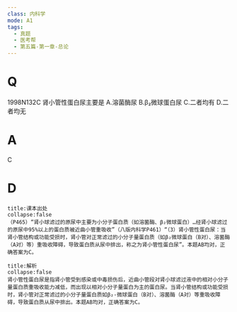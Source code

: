 ```yaml
---
class: 内科学
mode: A1
tags:
  - 真题
  - 医考帮
  - 第五篇-第一章-总论
---
```


# Q
1998N132C 肾小管性蛋白尿主要是
A.溶菌酶尿
B.β₂微球蛋白尿
C.二者均有
D.二者均无

# A
C
# D
```ad-note
title:课本出处
collapse:false
（P465）“肾小球滤过的原尿中主要为小分子蛋白质（如溶菌酶、β₂微球蛋白）…经肾小球滤过的原尿中95%以上的蛋白质被近曲小管重吸收”（八版内科学P461）“（3）肾小管性蛋白尿：当肾小管结构或功能受损时，肾小管对正常滤过的小分子量蛋白质（如β₂微球蛋白（B对）、溶菌酶（A对）等）重吸收障碍，导致蛋白质从尿中排出，称之为肾小管性蛋白尿”。本题AB均对，正确答案为C。
```

```ad-summary
title:解析
collapse:false
肾小管性蛋白尿是指肾小管受到感染或中毒损伤后，近曲小管段对肾小球滤过液中的相对小分子量蛋白质重吸收能力减低，而出现以相对小分子量蛋白为主的蛋白尿。当肾小管结构或功能受损时，肾小管对正常滤过的小分子量蛋白质如β₂-微球蛋白（B对）、溶菌酶（A对）等重吸收障碍，导致蛋白质从尿中排出。本题AB均对，正确答案为C。
```

